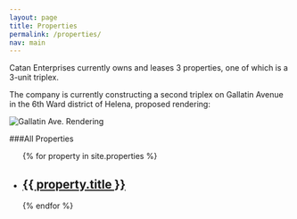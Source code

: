 ```yaml
---
layout: page
title: Properties
permalink: /properties/
nav: main
---
```


Catan Enterprises currently owns and leases 3 properties, one of which is a 3-unit triplex.

The company is currently constructing a second triplex on Gallatin Avenue in the 6th Ward district of Helena, proposed rendering:

![Gallatin Ave. Rendering]({{site.images}}/gallatin_dream.png)

###All Properties
<ul class="post-list">
{% for property in site.properties %}
  <li>
    <h2>
      <a class="post-link" href="{{ property.url | prepend: site.baseurl }}">{{ property.title }}</a>
    </h2>
  </li>
{% endfor %}
</ul>